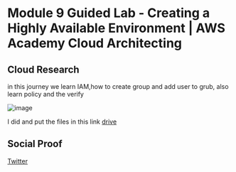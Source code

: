 # Module 9 Guided Lab - Creating a Highly Available Environment | AWS Academy Cloud Architecting 

## Cloud Research
in this journey we learn IAM,how to create group and add user to grub, also learn policy and the verify

![image](https://github.com/tiaradwim1306/100daysofcloud/assets/120786669/f2d349d5-7ede-4b04-9a00-d798ae77f498)


I did and put the files in this link [drive](https://docs.google.com/document/d/1ULzAZL8n3gR8t5Tv6e4TdxD0Q8EIvQL9GBb3Qd9GR0c/edit?usp=sharing)

## Social Proof

[Twitter](https://twitter.com/tiaradwim1306/status/1716322736480702559)
